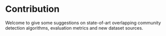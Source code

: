 # Contribution

Welcome to give some suggestions on state-of-art overlapping community detection algorithms, evaluation metrics and new dataset sources.
